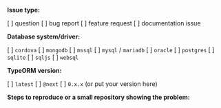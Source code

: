 **Issue type:**

[ ] question
[ ] bug report
[ ] feature request
[ ] documentation issue

**Database system/driver:**

[ ] `cordova`
[ ] `mongodb`
[ ] `mssql`
[ ] `mysql` / `mariadb`
[ ] `oracle`
[ ] `postgres`
[ ] `sqlite`
[ ] `sqljs`
[ ] `websql`

**TypeORM version:**

[ ] `latest`
[ ] `@next`
[ ] `0.x.x` (or put your version here)

**Steps to reproduce or a small repository showing the problem:**

<!--
    To answer those questions you need to put "x" inside the square brackets, for example:
    [x] `mysql`
    [ ] `postgres`

    Also, please format your code properly (by taking code blocks into ```ts .... ```)
!>
